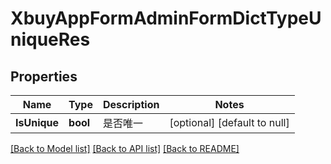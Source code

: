 # XbuyAppFormAdminFormDictTypeUniqueRes

## Properties
Name | Type | Description | Notes
------------ | ------------- | ------------- | -------------
**IsUnique** | **bool** | 是否唯一 | [optional] [default to null]

[[Back to Model list]](../README.md#documentation-for-models) [[Back to API list]](../README.md#documentation-for-api-endpoints) [[Back to README]](../README.md)

